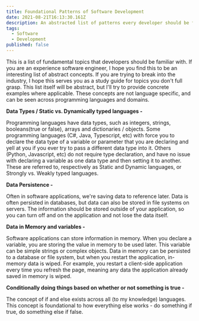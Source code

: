 ```yaml
---
title: Foundational Patterns of Software Development
date: 2021-08-21T16:13:30.161Z
description: An abstracted list of patterns every developer should be familiar with
tags:
  - Software
  - Development
published: false
---
```

This is a list of fundamental topics that developers should be familiar with. If you are an experience software engineer, I hope you find this to be an interesting list of abstract concepts. If you are trying to break into the industry, I hope this serves you as a study guide for topics you don't full grasp. This list itself will be abstract, but I'll try to provide concrete examples where applicable. These concepts are not language specific, and can be seen across programming languages and domains. 

**Data Types / Static vs. Dynamically typed languages -** 

Programming languages have data types, such as integers, strings, booleans(true or false),  arrays and dictionaries / objects. Some programming languages (C#, Java, Typescript, etc) with force you to declare the data type of a variable or parameter that you are declaring and yell at you if you ever try to pass a different data type into it. Others (Python, Javascript, etc) do not require type declaration, and have no issue with declaring a variable as one data type and then setting it to another. These are referred to, respectively as Static and Dynamic languages, or Strongly vs. Weakly typed languages. 

**Data Persistence -** 

Often in software applications, we're saving data to reference later. Data is often persisted in databases, but data can also be stored in file systems on servers. The information should be stored outside of your application, so you can turn off and on the application and not lose the data itself. 

**Data in Memory and variables -** 

Software applications can store information in memory. When you declare a variable, you are storing the value in memory to be used later. This variable can be simple strings or complex objects. Data in memory can be persisted to a database or file system, but when you restart the application, in-memory data is wiped. For example, you restart a client-side application every time you refresh the page, meaning any data the application already saved in memory is wiped.

**Conditionally doing things based on whether or not something is true -**

The concept of if and else exists across all (to my knowledge) languages. This concept is foundational to how everything else works - do something if true, do something else if false.